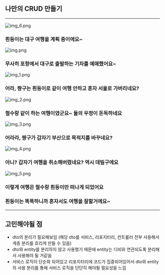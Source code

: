 ## 나만의 CRUD 만들기
___

![img_6.png](img_6.png)
### 흰둥이는 대구 여행을 계획 중이에요~

![img.png](img.png)
### 무사히 포항에서 대구로 출발하는 기차를 예매했어요~

![img_1.png](img_1.png)
### 어라, 짱구는 흰둥이로 같이 여행 안하고 혼자 서울로 가버리네요?

![img_2.png](img_2.png)
### 철수랑 같이 하는 여행이였군요~ 둘의 우정이 돈독하네요

![img_3.png](img_3.png)
### 어라라, 짱구가 갑자기 부산으로 목적지를 바꾸네요?

![img_4.png](img_4.png)
### 아니? 갑자기 여행을 취소해버렸네요? 역시 데빌구에요

![img_5.png](img_5.png)
### 이렇게 여행은 철수랑 흰둥이만 떠나게 되었어요
### 흰둥이는 똑똑하니까 혼자서도 여행을 잘할거에요~
___
## 고민해야될 점

* dto의 분리가 필요해보임 (해당 dto를 서비스, 리포지터리, 컨트롤러 전부 사용해서 계층 분리를 흐리게 만들 수 있음)
* dto와 entity를 분리하지 않고 사용했기 때문에 entity는 디비와 연관되도록 분리해서 사용해야 될 거같음
* 서비스 로직이 단순화 되어있고 리포지터리에 코드가 집중되어있어서 dto와 entity의 사용 분리를 통해 서비스 로직을 단단히 해야될 필요성을 느낌